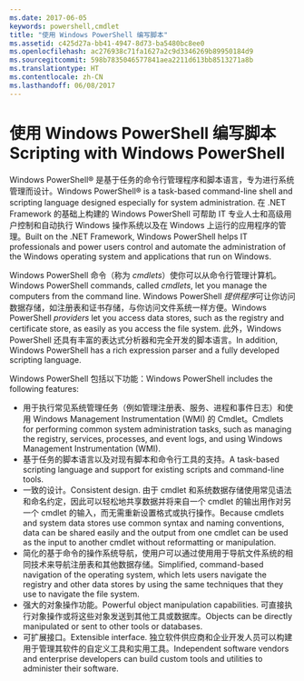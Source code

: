 ```yaml
---
ms.date: 2017-06-05
keywords: powershell,cmdlet
title: "使用 Windows PowerShell 编写脚本"
ms.assetid: c425d27a-bb41-4947-8d73-ba5480bc8ee0
ms.openlocfilehash: ac276938c71fa1627a2c9d3346269b89950184d9
ms.sourcegitcommit: 598b7835046577841aea2211d613bb8513271a8b
ms.translationtype: HT
ms.contentlocale: zh-CN
ms.lasthandoff: 06/08/2017
---
```

# <a name="scripting-with-windows-powershell"></a><span data-ttu-id="c8f4f-103">使用 Windows PowerShell 编写脚本</span><span class="sxs-lookup"><span data-stu-id="c8f4f-103">Scripting with Windows PowerShell</span></span>

<span data-ttu-id="c8f4f-104">Windows PowerShell® 是基于任务的命令行管理程序和脚本语言，专为进行系统管理而设计。</span><span class="sxs-lookup"><span data-stu-id="c8f4f-104">Windows PowerShell® is a task-based command-line shell and scripting language designed especially for system administration.</span></span> <span data-ttu-id="c8f4f-105">在 .NET Framework 的基础上构建的 Windows PowerShell 可帮助 IT 专业人士和高级用户控制和自动执行 Windows 操作系统以及在 Windows 上运行的应用程序的管理。</span><span class="sxs-lookup"><span data-stu-id="c8f4f-105">Built on the .NET Framework, Windows PowerShell helps IT professionals and power users control and automate the administration of the Windows operating system and applications that run on Windows.</span></span>

<span data-ttu-id="c8f4f-106">Windows PowerShell 命令（称为 *cmdlets*）使你可以从命令行管理计算机。</span><span class="sxs-lookup"><span data-stu-id="c8f4f-106">Windows PowerShell commands, called *cmdlets*, let you manage the computers from the command line.</span></span> <span data-ttu-id="c8f4f-107">Windows PowerShell *提供程序*可让你访问数据存储，如注册表和证书存储，与你访问文件系统一样方便。</span><span class="sxs-lookup"><span data-stu-id="c8f4f-107">Windows PowerShell *providers* let you access data stores, such as the registry and certificate store, as easily as you access the file system.</span></span> <span data-ttu-id="c8f4f-108">此外，Windows PowerShell 还具有丰富的表达式分析器和完全开发的脚本语言。</span><span class="sxs-lookup"><span data-stu-id="c8f4f-108">In addition, Windows PowerShell has a rich expression parser and a fully developed scripting language.</span></span>

<span data-ttu-id="c8f4f-109">Windows PowerShell 包括以下功能：</span><span class="sxs-lookup"><span data-stu-id="c8f4f-109">Windows PowerShell includes the following features:</span></span>

-   <span data-ttu-id="c8f4f-110">用于执行常见系统管理任务（例如管理注册表、服务、进程和事件日志）和使用 Windows Management Instrumentation (WMI) 的 Cmdlet。</span><span class="sxs-lookup"><span data-stu-id="c8f4f-110">Cmdlets for performing common system administration tasks, such as managing the registry, services, processes, and event logs, and using Windows Management Instrumentation (WMI).</span></span>
-   <span data-ttu-id="c8f4f-111">基于任务的脚本语言以及对现有脚本和命令行工具的支持。</span><span class="sxs-lookup"><span data-stu-id="c8f4f-111">A task-based scripting language and support for existing scripts and command-line tools.</span></span>
-   <span data-ttu-id="c8f4f-112">一致的设计。</span><span class="sxs-lookup"><span data-stu-id="c8f4f-112">Consistent design.</span></span> <span data-ttu-id="c8f4f-113">由于 cmdlet 和系统数据存储使用常见语法和命名约定，因此可以轻松地共享数据并将来自一个 cmdlet 的输出用作对另一个 cmdlet 的输入，而无需重新设置格式或执行操作。</span><span class="sxs-lookup"><span data-stu-id="c8f4f-113">Because cmdlets and system data stores use common syntax and naming conventions, data can be shared easily and the output from one cmdlet can be used as the input to another cmdlet without reformatting or manipulation.</span></span>
-   <span data-ttu-id="c8f4f-114">简化的基于命令的操作系统导航，使用户可以通过使用用于导航文件系统的相同技术来导航注册表和其他数据存储。</span><span class="sxs-lookup"><span data-stu-id="c8f4f-114">Simplified, command-based navigation of the operating system, which lets users navigate the registry and other data stores by using the same techniques that they use to navigate the file system.</span></span>
-   <span data-ttu-id="c8f4f-115">强大的对象操作功能。</span><span class="sxs-lookup"><span data-stu-id="c8f4f-115">Powerful object manipulation capabilities.</span></span> <span data-ttu-id="c8f4f-116">可直接执行对象操作或将这些对象发送到其他工具或数据库。</span><span class="sxs-lookup"><span data-stu-id="c8f4f-116">Objects can be directly manipulated or sent to other tools or databases.</span></span>
-   <span data-ttu-id="c8f4f-117">可扩展接口。</span><span class="sxs-lookup"><span data-stu-id="c8f4f-117">Extensible interface.</span></span> <span data-ttu-id="c8f4f-118">独立软件供应商和企业开发人员可以构建用于管理其软件的自定义工具和实用工具。</span><span class="sxs-lookup"><span data-stu-id="c8f4f-118">Independent software vendors and enterprise developers can build custom tools and utilities to administer their software.</span></span>

